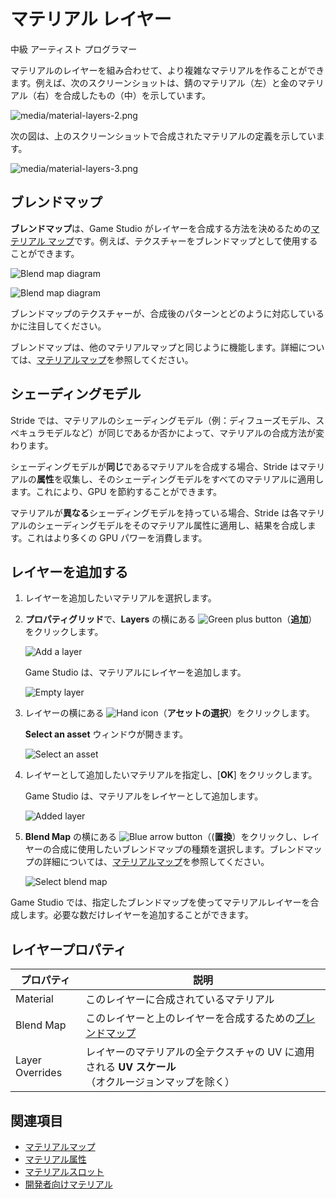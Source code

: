 # マテリアル レイヤー
<!--
# Material layers
-->

<span class="label label-doc-level">中級</span>
<span class="label label-doc-audience">アーティスト</span>
<span class="label label-doc-audience">プログラマー</span>
<!--
<span class="label label-doc-level">Intermediate</span>
<span class="label label-doc-audience">Artist</span>
<span class="label label-doc-audience">Programmer</span>
-->

マテリアルのレイヤーを組み合わせて、より複雑なマテリアルを作ることができます。例えば、次のスクリーンショットは、錆のマテリアル（左）と金のマテリアル（右）を合成したもの（中）を示しています。
<!--
You can combine layers of materials to build more complex materials. For example, this screenshot shows the blending of a rust material (left) with a gold material (right):
-->

![media/material-layers-2.png](media/material-layers-2.png) 

次の図は、上のスクリーンショットで合成されたマテリアルの定義を示しています。
<!--
This diagram shows the definition of the materials blended in the screenshot above:
-->

![media/material-layers-3.png](media/material-layers-3.png)

## ブレンドマップ
<!--
## Blend maps
-->

**ブレンドマップ**は、Game Studio がレイヤーを合成する方法を決めるための[マテリアル マップ](material-maps.md)です。例えば、テクスチャーをブレンドマップとして使用することができます。
<!--
**Blend maps** are [material maps](material-maps.md) that determine how Game Studio blends layers. For example, you can use a texture as a blend map:
-->

![Blend map diagram](media/blend-map-diagram.png)

![Blend map diagram](media/blend-map-diagram2.png)

ブレンドマップのテクスチャーが、合成後のパターンとどのように対応しているかに注目してください。
<!--
Note how the blend map texture corresponds to the patterning on the result.
-->

ブレンドマップは、他のマテリアルマップと同じように機能します。詳細については、[マテリアルマップ](material-maps.md)を参照してください。
<!--
Blend maps work the same way as any other kind of material map. For more information, see [Material maps](material-maps.md).
-->

## シェーディングモデル
<!--
## Shading models
-->

Stride では、マテリアルのシェーディングモデル（例：ディフューズモデル、スペキュラモデルなど）が同じであるか否かによって、マテリアルの合成方法が変わります。
<!--
Stride blends materials differently depending on whether their shading models (eg diffuse models, specular models, etc) are different.
-->

シェーディングモデルが**同じ**であるマテリアルを合成する場合、Stride はマテリアルの**属性**を収集し、そのシェーディングモデルをすべてのマテリアルに適用します。これにより、GPU を節約することができます。
<!--
If you blend materials that have **identical** shading models, Stride collects the **attributes** of the materials, then applies the shading models to all of them. This saves GPU.
-->

マテリアルが**異なる**シェーディングモデルを持っている場合、Stride は各マテリアルのシェーディングモデルをそのマテリアル属性に適用し、結果を合成します。これはより多くの GPU パワーを消費します。
<!--
If the materials have **different** shading models, Stride applies each material's shading models to that material's attributes, then blends the results. This uses more GPU.
-->

## レイヤーを追加する
<!--
## Add a layer
-->

1. レイヤーを追加したいマテリアルを選択します。

2. **プロパティグリッド**で、**Layers** の横にある ![Green plus button](../../game-studio/media/green-plus-icon.png)（**追加**）をクリックします。

    ![Add a layer](media/add-a-layer.png)

    Game Studio は、マテリアルにレイヤーを追加します。

    ![Empty layer](media/empty-layer.png)

3. レイヤーの横にある ![Hand icon](../../game-studio/media/hand-icon.png)（**アセットの選択**）をクリックします。

    **Select an asset** ウィンドウが開きます。

    ![Select an asset](media/material-asset-picker.png)

4. レイヤーとして追加したいマテリアルを指定し、[**OK**] をクリックします。

    Game Studio は、マテリアルをレイヤーとして追加します。
    
    ![Added layer](media/added-layer.png)

5. **Blend Map** の横にある ![Blue arrow button](../../game-studio/media/blue-arrow-icon.png)（(**置換**）をクリックし、レイヤーの合成に使用したいブレンドマップの種類を選択します。ブレンドマップの詳細については、[マテリアルマップ](material-maps.md)を参照してください。

    ![Select blend map](media/select-blend-map.png)

<!--
1. Select the material you want to add a layer to.

2. In the **Property Grid** (on the right by default), next to **Layers**, click ![Green plus button](~/manual/game-studio/media/green-plus-icon.png) (**Add**).

    ![Add a layer](media/add-a-layer.png)

    Game Studio adds a layer to the material.

    ![Empty layer](media/empty-layer.png)

3. Next to the layer, click ![Hand icon](~/manual/game-studio/media/hand-icon.png) (**Select an asset**).

    The **Select an asset** window opens.

    ![Select an asset](media/material-asset-picker.png)

4. Specify a material you want to add as a layer and click **OK**.

    Game Studio adds the material as a layer.
    
    ![Added layer](media/added-layer.png)

5. Next to **Blend Map**, click ![Blue arrow button](~/manual/game-studio/media/blue-arrow-icon.png) (**Replace**) and select the type of blend map you want to use to blend the layers. For more information about blend maps, see [Material maps](material-maps.md).

    ![Select blend map](media/select-blend-map.png)
-->

Game Studio では、指定したブレンドマップを使ってマテリアルレイヤーを合成します。必要な数だけレイヤーを追加することができます。
<!--
Game Studio blends the material layers using the blend map you specified. You can add as many layers as you need.
-->

## レイヤープロパティ
<!--
## Layer properties
-->

| プロパティ       | 説明
| --------------- | --------------- 
| Material        | このレイヤーに合成されているマテリアル
| Blend Map       | このレイヤーと上のレイヤーを合成するための[ブレンドマップ](material-maps.md)
| Layer Overrides | レイヤーのマテリアルの全テクスチャの UV に適用される **UV スケール**（オクルージョンマップを除く）

<!--
| Property        | Description 
| --------------- | --------------- 
| Material        | The material blended in this layer
| Blend Map       | The [blend map](material-maps.md) used to blend this layer with the layer above
| Layer Overrides |  **UV Scale**: A UV scale applied to all textures UV of the material of the layer (excluding the occlusion map)
-->

## 関連項目
<!--
## See also
-->

* [マテリアルマップ](material-maps.md)
* [マテリアル属性](material-attributes.md)
* [マテリアルスロット](material-slots.md)
* [開発者向けマテリアル](materials-for-developers.md)

<!--
* [Material maps](material-maps.md)
* [Material attributes](material-attributes.md)
* [Material slots](material-slots.md)
* [Materials for developers](materials-for-developers.md)
-->
